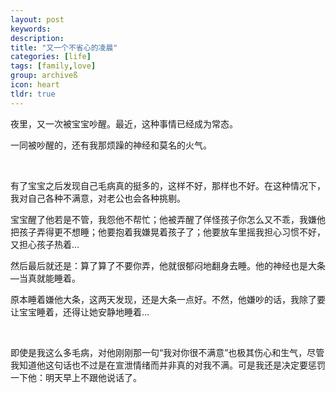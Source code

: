 ```yaml
---
layout: post
keywords: 
description: 
title: "又一个不省心的凌晨"
categories: [life]
tags: [family,love]
group: archiveß
icon: heart
tldr: true
---
```


夜里，又一次被宝宝吵醒。最近，这种事情已经成为常态。﻿

一同被吵醒的，还有我那烦躁的神经和莫名的火气。﻿

﻿

有了宝宝之后发现自己毛病真的挺多的，这样不好，那样也不好。在这种情况下，我对自己各种不满意，对老公也会各种挑剔。﻿

宝宝醒了他若是不管，我怨他不帮忙；他被弄醒了佯怪孩子你怎么又不乖，我嫌他把孩子弄得更不想睡；他要抱着我嫌晃着孩子了；他要放车里摇我担心习惯不好，又担心孩子热着…﻿

然后最后就还是：算了算了不要你弄，他就很郁闷地翻身去睡。他的神经也是大条—当真就能睡着。﻿

原本睡着嫌他大条，这两天发现，还是大条一点好。不然，他嫌吵的话，我除了要让宝宝睡着，还得让她安静地睡着…﻿

﻿

即使是我这么多毛病，对他刚刚那一句“我对你很不满意”也极其伤心和生气，尽管我知道他这句话也不过是在宣泄情绪而并非真的对我不满。可是我还是决定要惩罚一下他：明天早上不跟他说话了。